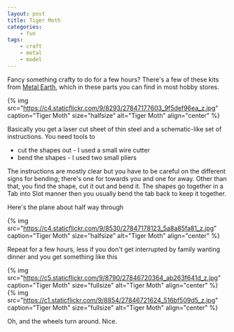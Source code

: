 ```yaml
---
layout: post
title: Tiger Moth
categories:
    - fun
tags:
    - craft
    - metal
    - model
---
```


Fancy something crafty to do for a few hours? There's a few of these kits from [Metal Earth](http://www.fascinations.com/metalearth), which in these parts you can find in most hobby stores.

{% img src="https://c4.staticflickr.com/9/8293/27847177603_9f5def96ea_z.jpg" caption="Tiger Moth" size="halfsize" alt="Tiger Moth" align="center" %}

Basically you get a laser cut sheet of thin steel and a schematic-like set of instructions. You need tools to
<ul>
<li>cut the shapes out - I used a small wire cutter</li>
<li>bend the shapes - I used two small pliers</li>
</ul>
The instructions are mostly clear but you have to be careful on the different signs for bending; there's one for towards you and one for away. Other than that, you find the shape, cut it out and bend it. The shapes go together in a Tab into Slot manner then you usually bend the tab back to keep it together.

Here's the plane about half way through

{% img src="https://c4.staticflickr.com/9/8530/27847178123_5a8a85fa81_z.jpg" caption="Tiger Moth" size="halfsize" alt="Tiger Moth" align="center" %}

Repeat for a few hours, less if you don't get interrupted by family wanting dinner and you get something like this

{% img src="https://c5.staticflickr.com/9/8790/27846720364_ab263f641d_z.jpg" caption="Tiger Moth" size="fullsize" alt="Tiger Moth" align="center" %}
{% img src="https://c1.staticflickr.com/9/8854/27846721624_516bf509d5_z.jpg" caption="Tiger Moth" size="fullsize" alt="Tiger Moth" align="center" %}

Oh, and the wheels turn around. Nice.

 